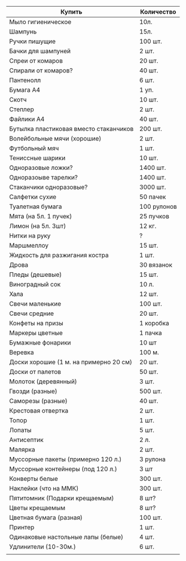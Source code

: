 | Купить                                 | Количество  |
| -------------------------------------- | ----------- |
| Мыло гигиеническое                     | 10л.        |
| Шампунь                                | 15л.        |
| Ручки пишущие                          | 100 шт.     |
| Бачки для шампуней                     | 2 шт.       |
| Спреи от комаров                       | 20 шт.      |
| Спирали от комаров?                    | 40 шт.      |
| Пантенолл                              | 6 шт.       |
| Бумага А4                              | 1 уп.       |
| Скотч                                  | 10 шт.      |
| Степлер                                | 2 шт.       |
| Файлики А4                             | 40 шт.      |
| Бутылка пластиковая вместо стаканчиков | 200 шт.     |
| Волейбольные мячи (хорошие)            | 2 шт.       |
| Футбольный мяч                         | 1 шт.       |
| Тениссные шарики                       | 10 шт.      |
| Одноразовые ложки?                     | 1400 шт.    |
| Одноразоыве тарелки?                   | 1400 шт.    |
| Стаканчики одноразовые?                | 3000 шт.    |
| Салфетки сухие                         | 50 пачек    |
| Туалетная бумага                       | 100 рулонов |
| Мята (на 5л. 1 пучек)                  | 25 пучков   |
| Лимон (на 5л. 3шт)                     | 12 кг.      |
| Нитки на руку                          | ?           |
| Маршмеллоу                             | 15 шт.      |
| Жидкость для разжигания костра         | 1 шт.       |
| Дрова                                  | 30 вязанок  |
| Пледы (дешевые)                        | 15 шт.      |
| Виноградный сок                        | 10 л.       |
| Хала                                   | 12 шт.      |
| Свечи маленькие                        | 100 шт.     |
| Свечи средние                          | 20 шт.      |
| Конфеты на призы                       | 1 коробка   |
| Маркеры цветные                        | 1 пачка     |
| Бумажные фонарики                      | 10 шт       |
| Веревка                                | 100 м.      |
| Доски хорошие (1 м. на примерно 20 см) | 20 шт.      |
| Доски от палетов                       | 50 шт.      |
| Молоток (деревянный)                   | 3 шт.       |
| Гвозди (разные)                        | 500 шт.     |
| Саморезы (разные)                      | 40 шт.      |
| Крестовая отвертка                     | 2 шт.       |
| Топор                                  | 1 шт.       |
| Лопаты                                 | 5 шт.       |
| Антисептик                             | 2 л.        |
| Малярка                                | 2 шт.       |
| Муссорные пакеты (примерно 120 л.)     | 3 рулона    |
| Муссорные контейнеры (под 120 л.)      | 3 шт        |
| Конверты белые                         | 300 шт.     |
| Наклейки (что на ММК)                  | 300 шт.     |
| Пятитомник (Подарки крещаемым)         | 8 шт?       |
| Цветы крещаемым                        | 8 шт?       |
| Цветная бумага (разная)                | 100 шт.     |
| Принтер                                | 1 шт.       |
| Одинаковые настольные лапы (белые)     | 4 шт.       |
| Удлинители (10-30м.)                   | 6 шт.       |
|                                        |             |


